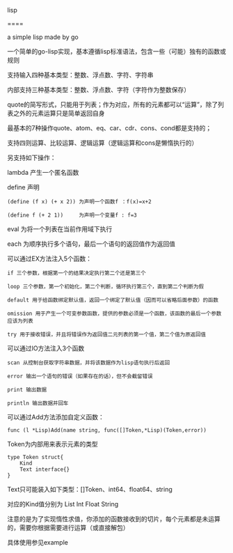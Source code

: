lisp

====

a simple lisp made by go

一个简单的go-lisp实现，基本遵循lisp标准语法，包含一些（可能）独有的函数或规则

支持输入四种基本类型：整数、浮点数、字符、字符串

内部支持三种基本类型：整数、浮点数、字符（字符作为整数保存）

quote的简写形式，只能用于列表；作为对应，所有的元素都可以“运算”，除了列表之外的元素运算只是简单返回自身

最基本的7种操作quote、atom、eq、car、cdr、cons、cond都是支持的；

支持四则运算、比较运算、逻辑运算（逻辑运算和cons是懒惰执行的）

另支持如下操作：

lambda 产生一个匿名函数

define 声明

	(define (f x) (+ x 2)) 为声明一个函数f ：f(x)=x+2
	
	(define f (+ 2 1))     为声明一个变量f : f=3
	
eval 为将一个列表在当前作用域下执行

each 为顺序执行多个语句，最后一个语句的返回值作为返回值

可以通过EX方法注入5个函数：

	if 三个参数，根据第一个的结果决定执行第二个还是第三个

	loop 三个参数，第一个初始化，第二个判断，循环执行第三个，直到第二个判断为假

	default 用于给函数绑定默认值，返回一个绑定了默认值（因而可以省略后面参数）的函数

	omission 用于产生一个可变参数函数，提供的参数必须是一个函数，该函数的最后一个参数应该为列表
	
	try 用于接收错误，并且将错误作为返回值二元列表的第一个值，第二个值为原返回值

可以通过IO方法注入3个函数

	scan 从控制台获取字符串数据，并将该数据作为lisp语句执行后返回
	
	error 输出一个语句的错误（如果存在的话），但不会截留错误

	print 输出数据

	println 输出数据并回车

可以通过Add方法添加自定义函数：

	func (l *Lisp)Add(name string, func([]Token,*Lisp)(Token,error))

Token为内部用来表示元素的类型

	type Token struct{
		Kind
		Text interface{}
	}

Text只可能装入如下类型：[]Token、int64、float64、string

对应的Kind值分别为	    List     Int    Float    String

注意的是为了实现惰性求值，你添加的函数接收到的切片，每个元素都是未运算的，需要你根据需要进行运算（或直接解包）

具体使用参见example
